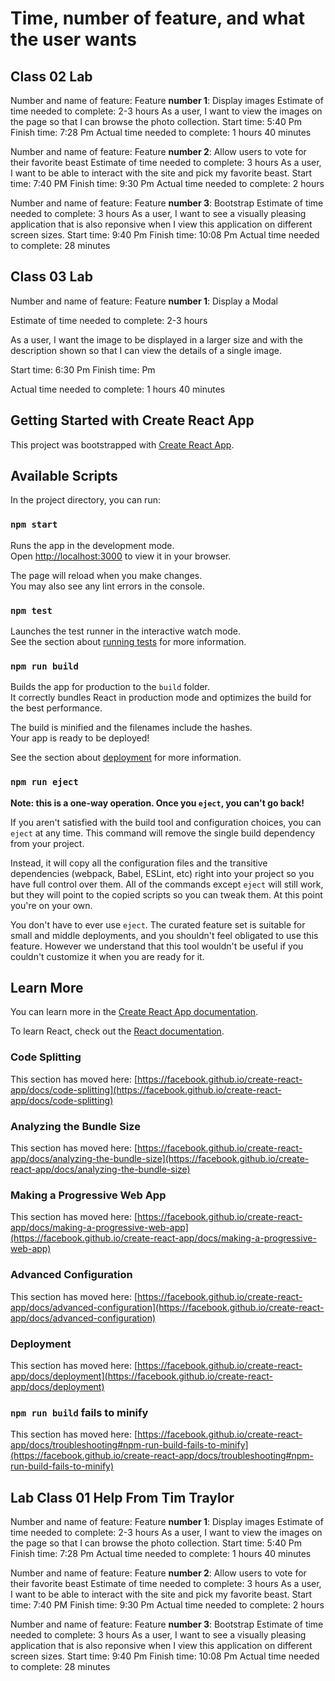 # Time, number of feature, and what the user wants

## Class 02 Lab

Number and name of feature: Feature **number 1**:  Display images
Estimate of time needed to complete: 2-3 hours
As a user, I want to view the images on the page so that I can browse the photo collection.
Start time: 5:40 Pm
Finish time: 7:28 Pm
Actual time needed to complete: 1 hours 40 minutes

Number and name of feature: Feature **number 2**:  Allow users to vote for their favorite beast
Estimate of time needed to complete: 3 hours
As a user, I want to be able to interact with the site and pick my favorite beast.
Start time: 7:40 PM
Finish time: 9:30 Pm
Actual time needed to complete: 2 hours

Number and name of feature: Feature **number 3**:  Bootstrap
Estimate of time needed to complete: 3 hours
As a user, I want to see a visually pleasing application that is also reponsive when I view this application on different screen sizes.
Start time: 9:40 Pm
Finish time: 10:08 Pm
Actual time needed to complete: 28 minutes

## Class 03 Lab

Number and name of feature: Feature **number 1**:  Display a Modal

Estimate of time needed to complete: 2-3 hours

As a user, I want the image to be displayed in a larger size and with the description shown so that I can view the details of a single image.

Start time: 6:30 Pm
Finish time:  Pm

Actual time needed to complete: 1 hours 40 minutes

## Getting Started with Create React App

This project was bootstrapped with [Create React App](https://github.com/facebook/create-react-app).

## Available Scripts

In the project directory, you can run:

### `npm start`

Runs the app in the development mode.\
Open [http://localhost:3000](http://localhost:3000) to view it in your browser.

The page will reload when you make changes.\
You may also see any lint errors in the console.

### `npm test`

Launches the test runner in the interactive watch mode.\
See the section about [running tests](https://facebook.github.io/create-react-app/docs/running-tests) for more information.

### `npm run build`

Builds the app for production to the `build` folder.\
It correctly bundles React in production mode and optimizes the build for the best performance.

The build is minified and the filenames include the hashes.\
Your app is ready to be deployed!

See the section about [deployment](https://facebook.github.io/create-react-app/docs/deployment) for more information.

### `npm run eject`

**Note: this is a one-way operation. Once you `eject`, you can't go back!**

If you aren't satisfied with the build tool and configuration choices, you can `eject` at any time. This command will remove the single build dependency from your project.

Instead, it will copy all the configuration files and the transitive dependencies (webpack, Babel, ESLint, etc) right into your project so you have full control over them. All of the commands except `eject` will still work, but they will point to the copied scripts so you can tweak them. At this point you're on your own.

You don't have to ever use `eject`. The curated feature set is suitable for small and middle deployments, and you shouldn't feel obligated to use this feature. However we understand that this tool wouldn't be useful if you couldn't customize it when you are ready for it.

## Learn More

You can learn more in the [Create React App documentation](https://facebook.github.io/create-react-app/docs/getting-started).

To learn React, check out the [React documentation](https://reactjs.org/).

### Code Splitting

This section has moved here: [https://facebook.github.io/create-react-app/docs/code-splitting](https://facebook.github.io/create-react-app/docs/code-splitting)

### Analyzing the Bundle Size

This section has moved here: [https://facebook.github.io/create-react-app/docs/analyzing-the-bundle-size](https://facebook.github.io/create-react-app/docs/analyzing-the-bundle-size)

### Making a Progressive Web App

This section has moved here: [https://facebook.github.io/create-react-app/docs/making-a-progressive-web-app](https://facebook.github.io/create-react-app/docs/making-a-progressive-web-app)

### Advanced Configuration

This section has moved here: [https://facebook.github.io/create-react-app/docs/advanced-configuration](https://facebook.github.io/create-react-app/docs/advanced-configuration)

### Deployment

This section has moved here: [https://facebook.github.io/create-react-app/docs/deployment](https://facebook.github.io/create-react-app/docs/deployment)

### `npm run build` fails to minify

This section has moved here: [https://facebook.github.io/create-react-app/docs/troubleshooting#npm-run-build-fails-to-minify](https://facebook.github.io/create-react-app/docs/troubleshooting#npm-run-build-fails-to-minify)

## Lab Class 01 Help From Tim Traylor

Number and name of feature: Feature **number 1**:  Display images
Estimate of time needed to complete: 2-3 hours
As a user, I want to view the images on the page so that I can browse the photo collection.
Start time: 5:40 Pm
Finish time: 7:28 Pm
Actual time needed to complete: 1 hours 40 minutes

Number and name of feature: Feature **number 2**:  Allow users to vote for their favorite beast
Estimate of time needed to complete: 3 hours
As a user, I want to be able to interact with the site and pick my favorite beast.
Start time: 7:40 PM
Finish time: 9:30 Pm
Actual time needed to complete: 2 hours

Number and name of feature: Feature **number 3**:  Bootstrap
Estimate of time needed to complete: 3 hours
As a user, I want to see a visually pleasing application that is also reponsive when I view this application on different screen sizes.
Start time: 9:40 Pm
Finish time: 10:08 Pm
Actual time needed to complete: 28 minutes
